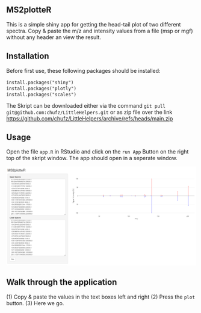 ## MS2plotteR

This is a simple shiny app for getting the head-tail plot of two different spectra.
Copy & paste the m/z and intensity values from a file (msp or mgf) without any header an view the result. 

## Installation
Before first use, these following packages should be installed:

```{R}
install.packages("shiny")
install.packages("plotly")
install.packages("scales")
```

The Skript can be downloaded either via the command `git pull git@github.com:chufz/LittleHelpers.git` or as zip file over the link https://github.com/chufz/LittleHelpers/archive/refs/heads/main.zip


## Usage

Open the file `app.R` in RStudio and click on the `run App` Button on the right top of the skript window. The app should open in a seperate window.

![Example](www/layout.png)

## Walk through the application

(1) Copy & paste the values in the text boxes left and right
(2) Press the `plot` button. 
(3) Here we go.
